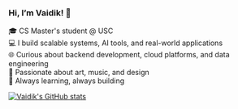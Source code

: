 ### Hi, I’m Vaidik! 👋

🎓 CS Master's student @ USC  
💻 I build scalable systems, AI tools, and real-world applications  
🌐 Curious about backend development, cloud platforms, and data engineering  
🎨 Passionate about art, music, and design  
🚀 Always learning, always building



[![Vaidik's GitHub stats](https://github-readme-stats.vercel.app/api?username=VaidikV)](https://github.com/anuraghazra/github-readme-stats)
<!---
VaidikV/VaidikV is a ✨ special ✨ repository because its `README.md` (this file) appears on your GitHub profile.
You can click the Preview link to take a look at your changes.
--->
